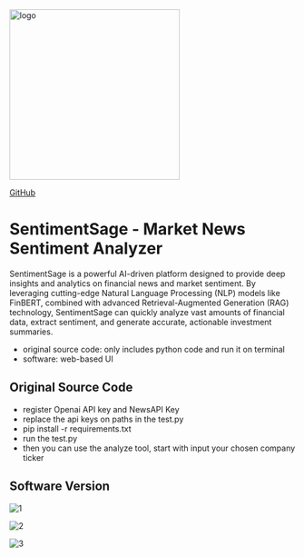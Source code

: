 <img width="300" height="300" alt="logo" src="https://github.com/user-attachments/assets/9a79ea9c-9cc5-45ca-ac7f-469757921619" />

[GitHub](https://github.com/JerryTseee/SentimentSage-market_news_sentiment_analysis_with_RAG.git)
  
# SentimentSage - Market News Sentiment Analyzer
SentimentSage is a powerful AI-driven platform designed to provide deep insights and analytics on financial news and market sentiment. By leveraging cutting-edge Natural Language Processing (NLP) models like FinBERT, combined with advanced Retrieval-Augmented Generation (RAG) technology, SentimentSage can quickly analyze vast amounts of financial data, extract sentiment, and generate accurate, actionable investment summaries.

- original source code: only includes python code and run it on terminal
- software: web-based UI

## Original Source Code
- register Openai API key and NewsAPI Key
- replace the api keys on paths in the test.py
- pip install -r requirements.txt
- run the test.py
- then you can use the analyze tool, start with input your chosen company ticker

## Software Version
![1](https://github.com/user-attachments/assets/eec3bc8b-9b3e-4aaa-ac0d-66070c9c983e)
  
![2](https://github.com/user-attachments/assets/db02261f-154a-4b5a-9e24-ac9380755a46)
  
![3](https://github.com/user-attachments/assets/8a77d1c9-31a9-485f-aa22-fe4c80e012dd)
